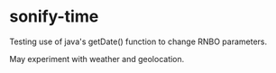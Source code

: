# sonify-time

Testing use of java's getDate() function to change RNBO parameters.

May experiment with weather and geolocation.